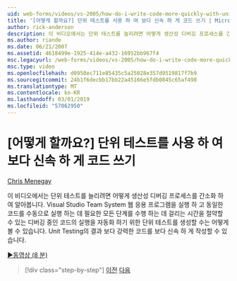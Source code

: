 ```yaml
---
uid: web-forms/videos/vs-2005/how-do-i-write-code-more-quickly-with-unit-tests
title: '[어떻게 할까요?] 단위 테스트를 사용 하 여 보다 신속 하 게 코드 쓰기 | Microsoft 문서'
author: rick-anderson
description: 이 비디오에서는 단위 테스트를 늘리려면 어떻게 생산성 디버깅 프로세스를 간소화 하 여 알아봅니다. Visual Studio Team System을 끝내려면 생성 어떻게 표시...
ms.author: riande
ms.date: 06/21/2007
ms.assetid: 4618499e-1925-414e-a432-16952bb967f4
msc.legacyurl: /web-forms/videos/vs-2005/how-do-i-write-code-more-quickly-with-unit-tests
msc.type: video
ms.openlocfilehash: d0950ec711e85435c5a25028e357d9519817f7b9
ms.sourcegitcommit: 24b1f6decbb17bb22a45166e5fdb0845c65af498
ms.translationtype: MT
ms.contentlocale: ko-KR
ms.lasthandoff: 03/01/2019
ms.locfileid: "57062950"
---
```

<a name="how-do-i-write-code-more-quickly-with-unit-tests"></a>[어떻게 할까요?] 단위 테스트를 사용 하 여 보다 신속 하 게 코드 쓰기
====================
[Chris Menegay](https://twitter.com/CMenegay)

이 비디오에서는 단위 테스트를 늘리려면 어떻게 생산성 디버깅 프로세스를 간소화 하 여 알아봅니다. Visual Studio Team System 웹 응용 프로그램을 실행 하 고 동일한 코드를 수동으로 실행 하는 데 필요한 모든 단계를 수행 하는 데 걸리는 시간을 절약할 수 있는 디버깅 중인 코드의 실행을 자동화 하기 위한 단위 테스트를 생성할 수는 어떻게 볼 수 있습니다. Unit Testing의 결과 보다 강력한 코드를 보다 신속 하 게 작성할 수 있습니다.

[&#9654;동영상 (8 분)](https://channel9.msdn.com/Blogs/ASP-NET-Site-Videos/how-do-i-write-code-more-quickly-with-unit-tests)

> [!div class="step-by-step"]
> [이전](how-do-i-create-my-own-bug-work-item.md)
> [다음](how-do-i-practice-test-driven-development.md)
